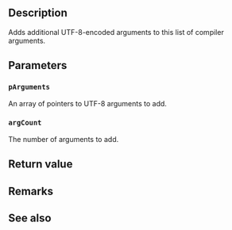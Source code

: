 ## Description

Adds additional UTF-8-encoded arguments to this list of compiler arguments.

## Parameters

### `pArguments`

An array of pointers to UTF-8 arguments to add.

### `argCount`

The number of arguments to add.

## Return value

## Remarks

## See also